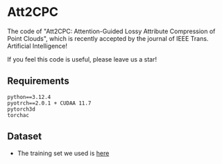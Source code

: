 # Att2CPC
The code of "Att2CPC: Attention-Guided Lossy Attribute Compression of Point Clouds", which is recently accepted by the journal of IEEE Trans. Artificial Intelligence!

If you feel this code is useful, please leave us a star!

## Requirements
```
python==3.12.4 
pyotrch==2.0.1 + CUDAA 11.7
pytorch3d 
torchac
```

## Dataset
- The training set we used is [here](https://pan.baidu.com/s/1XErZVDJay7fOJBy62_iExQ?pwd=83ou)
 


